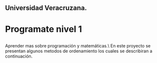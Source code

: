 ## Universidad Veracruzana.

# Programate nivel 1
## 
Aprender mas sobre programación y matemáticas.\\
En este proyecto se presentan algunos metodos de ordenamiento los cuales se describiran a continuación.